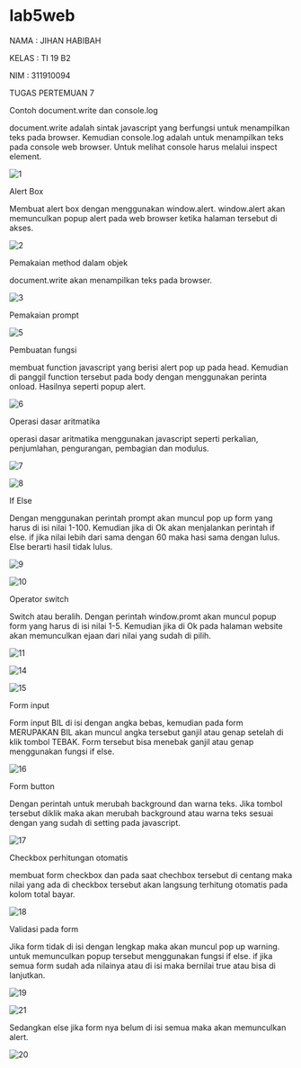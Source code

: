 # lab5web

NAMA : JIHAN HABIBAH

KELAS : TI 19 B2

NIM : 311910094

TUGAS PERTEMUAN 7

Contoh document.write dan console.log

document.write adalah sintak javascript yang berfungsi untuk menampilkan teks pada browser. Kemudian console.log adalah untuk menampilkan teks pada console web browser. Untuk melihat console harus melalui inspect element. 

![1](https://user-images.githubusercontent.com/81526294/115982502-ea1f6b00-a5c5-11eb-81b3-7ac7241a042f.PNG)

Alert Box

Membuat alert box dengan menggunakan window.alert. window.alert akan memunculkan popup alert pada web browser ketika halaman tersebut di akses.

![2](https://user-images.githubusercontent.com/81526294/115982549-34a0e780-a5c6-11eb-83ad-2b992775ce6f.PNG)

Pemakaian method dalam objek

document.write akan menampilkan teks pada browser.

![3](https://user-images.githubusercontent.com/81526294/115982563-5bf7b480-a5c6-11eb-8000-4dc7d1d8db5a.PNG)


Pemakaian prompt

![5](https://user-images.githubusercontent.com/81526294/115982669-15568a00-a5c7-11eb-8aed-41d83293af50.PNG)

Pembuatan fungsi

membuat function javascript yang berisi alert pop up pada head. Kemudian di panggil function tersebut pada body dengan menggunakan perinta onload. Hasilnya seperti popup alert.

![6](https://user-images.githubusercontent.com/81526294/115982705-4931af80-a5c7-11eb-8ab1-f663906919a4.PNG)

Operasi dasar aritmatika

operasi dasar aritmatika menggunakan javascript seperti perkalian, penjumlahan, pengurangan, pembagian dan modulus.

![7](https://user-images.githubusercontent.com/81526294/115982724-6f574f80-a5c7-11eb-8c55-0a2ed715f09b.PNG)

![8](https://user-images.githubusercontent.com/81526294/115982728-7716f400-a5c7-11eb-9380-147334d5ace5.PNG)

If Else

Dengan menggunakan perintah prompt akan muncul pop up form yang harus di isi nilai 1-100. Kemudian jika di Ok akan menjalankan perintah if else. if jika nilai lebih dari sama dengan 60 maka hasi sama dengan lulus. Else berarti hasil tidak lulus.

![9](https://user-images.githubusercontent.com/81526294/115982754-a75e9280-a5c7-11eb-8018-ee5d47f44de8.PNG)

![10](https://user-images.githubusercontent.com/81526294/115982765-b2b1be00-a5c7-11eb-853c-56b1556fcf11.PNG)

Operator switch

Switch atau beralih. Dengan perintah window.promt akan muncul popup form yang harus di isi nilai 1-5. Kemudian jika di Ok pada halaman website akan memunculkan ejaan dari nilai yang sudah di pilih.

![11](https://user-images.githubusercontent.com/81526294/115982818-10dea100-a5c8-11eb-86ac-33f6c26dee14.PNG)

![14](https://user-images.githubusercontent.com/81526294/115982823-189e4580-a5c8-11eb-8bc2-2b546b84ae64.PNG)

![15](https://user-images.githubusercontent.com/81526294/115982837-2a7fe880-a5c8-11eb-93c2-02ad39c6f54a.PNG)

Form input

Form input BIL di isi dengan angka bebas, kemudian pada form MERUPAKAN BIL akan muncul angka tersebut ganjil atau genap setelah di klik tombol TEBAK. Form tersebut bisa menebak ganjil atau genap menggunakan fungsi if else.

![16](https://user-images.githubusercontent.com/81526294/115982890-687d0c80-a5c8-11eb-9db8-4b540da5395a.PNG)

Form button

Dengan perintah untuk merubah background dan warna teks. Jika tombol tersebut diklik maka akan merubah background atau warna teks sesuai dengan yang sudah di setting pada javascript.

![17](https://user-images.githubusercontent.com/81526294/115982917-85b1db00-a5c8-11eb-8c70-599dbf591dbb.PNG)

Checkbox perhitungan otomatis

membuat form checkbox dan pada saat chechbox tersebut di centang maka nilai yang ada di checkbox tersebut akan langsung terhitung otomatis pada kolom total bayar.

![18](https://user-images.githubusercontent.com/81526294/115982936-9b270500-a5c8-11eb-8301-05651dd7a32b.PNG)

Validasi pada form

Jika form tidak di isi dengan lengkap maka akan muncul pop up warning. untuk memunculkan popup tersebut menggunakan fungsi if else. if jika semua form sudah ada nilainya atau di isi maka bernilai true atau bisa di lanjutkan.

![19](https://user-images.githubusercontent.com/81526294/115983133-a890bf00-a5c9-11eb-8a2a-e2f9b1bfa9af.PNG)


![21](https://user-images.githubusercontent.com/81526294/115982954-b8f46a00-a5c8-11eb-8195-9f31927766e1.PNG)


Sedangkan else jika form nya belum di isi semua maka akan memunculkan alert.


![20](https://user-images.githubusercontent.com/81526294/115982964-c873b300-a5c8-11eb-9721-35263cf4ef3f.PNG)




